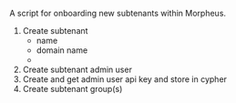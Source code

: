 A script for onboarding new subtenants within Morpheus.

1. Create subtenant
   - name
   - domain name
   -
2. Create subtenant admin user
3. Create and get admin user api key and store in cypher
4. Create subtenant group(s)
